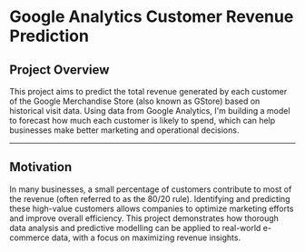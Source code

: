 # Google Analytics Customer Revenue Prediction

## Project Overview

This project aims to predict the total revenue generated by each customer of the Google Merchandise Store (also known as GStore) based on historical visit data. Using data from Google Analytics, I'm building a model to forecast how much each customer is likely to spend, which can help businesses make better marketing and operational decisions.

---

## Motivation

In many businesses, a small percentage of customers contribute to most of the revenue (often referred to as the 80/20 rule). Identifying and predicting these high-value customers allows companies to optimize marketing efforts and improve overall efficiency. This project demonstrates how thorough data analysis and predictive modelling can be applied to real-world e-commerce data, with a focus on maximizing revenue insights.
